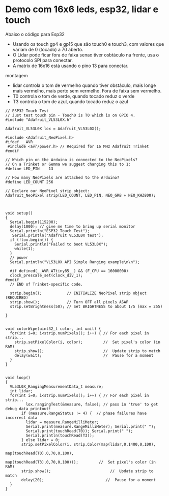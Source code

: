 # Demo com 16x6 leds, esp32, lidar e touch

Abaixo o código para Esp32
* Usando os touch gp4 e gp15 que são touch0 e touch3, com valores que variam de 0 (tocado) a 70 aberto.
* O Lidar pode ficar fora de faixa senao tiver osbtáculo na frente, usa o protocolo SPI para conectar.
* A matrix de 16x16 está usando o pino 13 para conectar. 

montagem
* lidar controla o tom de vermelho quando tiver obstáculo, mais longe mais vermelho, mais perto sem vermelho. Fora de faixa sem vermelho.
* T0 controla o tom de verde, quando tocado reduz o verde
* T3 controla o tom de azul, quando tocado reduz o azul

```
// ESP32 Touch Test
// Just test touch pin - Touch0 is T0 which is on GPIO 4.
#include "Adafruit_VL53L0X.h"

Adafruit_VL53L0X lox = Adafruit_VL53L0X();

#include <Adafruit_NeoPixel.h>
#ifdef __AVR__
 #include <avr/power.h> // Required for 16 MHz Adafruit Trinket
#endif

// Which pin on the Arduino is connected to the NeoPixels?
// On a Trinket or Gemma we suggest changing this to 1:
#define LED_PIN    13

// How many NeoPixels are attached to the Arduino?
#define LED_COUNT 256

// Declare our NeoPixel strip object:
Adafruit_NeoPixel strip(LED_COUNT, LED_PIN, NEO_GRB + NEO_KHZ800);



void setup()
{
  Serial.begin(115200);
  delay(1000); // give me time to bring up serial monitor
  Serial.println("ESP32 Touch Test");
   Serial.println("Adafruit VL53L0X test");
  if (!lox.begin()) {
    Serial.println("Failed to boot VL53L0X");
    while(1);
  }
  // power 
  Serial.println("VL53L0X API Simple Ranging example\n\n"); 

  #if defined(__AVR_ATtiny85__) && (F_CPU == 16000000)
  clock_prescale_set(clock_div_1);
#endif
  // END of Trinket-specific code.

  strip.begin();           // INITIALIZE NeoPixel strip object (REQUIRED)
  strip.show();            // Turn OFF all pixels ASAP
  strip.setBrightness(50); // Set BRIGHTNESS to about 1/5 (max = 255)

}


void colorWipe(uint32_t color, int wait) {
  for(int i=0; i<strip.numPixels(); i++) { // For each pixel in strip...
    strip.setPixelColor(i, color);         //  Set pixel's color (in RAM)
    strip.show();                          //  Update strip to match
    delay(wait);                           //  Pause for a moment
  }
}


void loop()
{
  VL53L0X_RangingMeasurementData_t measure;
  int lidar;
  for(int i=0; i<strip.numPixels(); i++) { // For each pixel in strip...
         lox.rangingTest(&measure, false); // pass in 'true' to get debug data printout!
       if (measure.RangeStatus != 4) {  // phase failures have incorrect data
         lidar = measure.RangeMilliMeter;
         Serial.print(measure.RangeMilliMeter); Serial.print(" ");
         Serial.print(touchRead(T0)); Serial.print(" ");
         Serial.println(touchRead(T3));
       } else lidar = 0;
       strip.setPixelColor(i, strip.Color(map(lidar,0,1400,0,100),
                                          map(touchRead(T0),0,70,0,100),
                                          map(touchRead(T3),0,70,0,100)));         //  Set pixel's color (in RAM)
       strip.show();                          //  Update strip to match
       delay(20);                           //  Pause for a moment
  }
}

```
